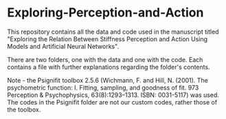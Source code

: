 # Exploring-Perception-and-Action
This repository contains all the data and code used in the manuscript titled "Exploring the Relation Between Stiffness Perception and Action Using Models and Artificial Neural Networks".

There are two folders, one with the data and one with the code. Each contains a file with further explanations regarding the folder's contents.

 Note - the Psignifit toolbox 2.5.6 (Wichmann, F. and Hill, N. (2001). The psychometric function: I. Fitting, sampling, and goodness of fit.
973 Perception & Psychophysics, 63(8):1293–1313. ISBN: 0031-5117) was used. The codes in the Psignifit folder are not our custom codes, rather those of the toolbox. 
